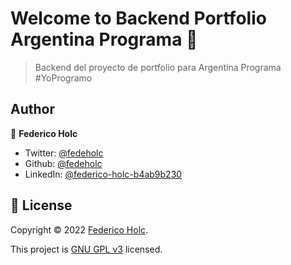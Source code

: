 # Welcome to Backend Portfolio Argentina Programa 👋

> Backend del proyecto de portfolio para Argentina Programa #YoProgramo

## Author

👤 **Federico Holc**

* Twitter: [@fedeholc](https://twitter.com/fedeholc)
* Github: [@fedeholc](https://github.com/fedeholc)
* LinkedIn: [@federico-holc-b4ab9b230](https://linkedin.com/in/federico-holc-b4ab9b230)

## 📝 License

Copyright © 2022 [Federico Holc](https://github.com/fedeholc).

This project is [GNU GPL v3](https://www.gnu.org/licenses/gpl-3.0.html) licensed.
